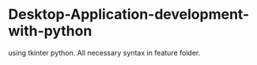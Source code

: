 # Desktop-Application-development-with-python
using tkinter python.
All necessary syntax in feature folder.
